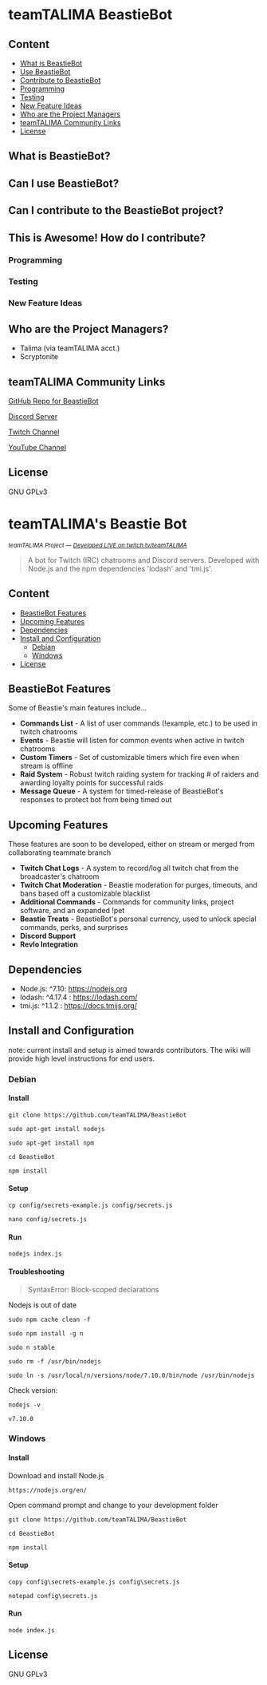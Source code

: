 # teamTALIMA BeastieBot

## Content
* [What is BeastieBot](#what-is-beastiebot)
* [Use BeastieBot](#can-i-use-beastiebot) 
* [Contribute to BeastieBot](#this-is-awesome!-how-do-i-contribute?) 
* [Programming](#programming) 
* [Testing](#testing) 
* [New Feature Ideas](#new-feature-ideas) 
* [Who are the Project Managers](#who-are-the-project-managers) 
* [teamTALIMA Community Links](#teamTALIMA-community-links) 
* [License](#license) 


## What is BeastieBot?

## Can I use BeastieBot?

## Can I contribute to the BeastieBot project?

## This is Awesome! How do I contribute?

### Programming

### Testing

### New Feature Ideas


## Who are the Project Managers?
* Talima (via teamTALIMA acct.)
* Scryptonite

## teamTALIMA Community Links
[GitHub Repo for BeastieBot](https://github.com/teamTALIMA/BeastieBot "teamTALIMA's BeastieBot Repo")

[Discord Server](https://discordapp.com/invite/dGFQ5tE "teamTALIMA's Discord Server")

[Twitch Channel](https://www.twitch.tv/teamtalima "teamTALIMA's Twitch Channel")

[YouTube Channel](https://www.youtube.com/channel/UCQEtRUEQItKpn-q_ZBJXUVQ "teamTALIMA's YouTube Channel")

## License
GNU GPLv3





# teamTALIMA's Beastie Bot
<sup>*teamTALIMA Project &mdash; [Developed LIVE on twitch.tv/teamTALIMA](https://www.twitch.tv/teamtalima)*</sup>

> A bot for Twitch (IRC) chatrooms and Discord servers. Developed with Node.js and the npm dependencies 'lodash' and 'tmi.js'.
> 


 ## Content
 * [BeastieBot Features](#beastiebot-features) 
 * [Upcoming Features](#upcoming-features) 
 * [Dependencies](#dependencies) 
 * [Install and Configuration](#install-and-configuration) 
   - [Debian](#debian) 
   - [Windows](#windows) 
 * [License](#license) 




## BeastieBot Features
Some of Beastie's main features include...

- **Commands List** - A list of user commands (!example, etc.) to be used in twitch chatrooms
- **Events** - Beastie will listen for common events when active in twitch chatrooms
- **Custom Timers** - Set of customizable timers which fire even when stream is offline
- **Raid System** - Robust twitch raiding system for tracking # of raiders and awarding loyalty points for successful raids
- **Message Queue** - A system for timed-release of BeastieBot's responses to protect bot from being timed out


## Upcoming Features
These features are soon to be developed, either on stream or merged from collaborating teammate branch

- **Twitch Chat Logs** - A system to record/log all twitch chat from the broadcaster's chatroom
- **Twitch Chat Moderation** - Beastie moderation for purges, timeouts, and bans based off a customizable blacklist
- **Additional Commands** - Commands for community links, project software, and an expanded !pet
- **Beastie Treats** - BeastieBot's personal currency, used to unlock special commands, perks, and surprises
- **Discord Support**
- **Revlo Integration**


## Dependencies
* Node.js: ^7.10:  https://nodejs.org
* lodash: ^4.17.4 : https://lodash.com/
* tmi.js: ^1.1.2 : https://docs.tmijs.org/


## Install and Configuration
note: current install and setup is aimed towards contributors. The wiki will provide high level instructions for end users.

### Debian 

#### Install
```git clone https://github.com/teamTALIMA/BeastieBot```

```sudo apt-get install nodejs```

```sudo apt-get install npm```

```cd BeastieBot```

```npm install```

#### Setup
```cp config/secrets-example.js config/secrets.js```

```nano config/secrets.js```

#### Run
```nodejs index.js```

#### Troubleshooting
> SyntaxError: Block-scoped declarations 

Nodejs is out of date

```sudo npm cache clean -f```

```sudo npm install -g n```

```sudo n stable```

```sudo rm -f /usr/bin/nodejs```

```sudo ln -s /usr/local/n/versions/node/7.10.0/bin/node /usr/bin/nodejs```

Check version:

```nodejs -v```

```v7.10.0```

### Windows 

#### Install
Download and install Node.js

``` https://nodejs.org/en/ ```

Open command prompt and change to your development folder

```git clone https://github.com/teamTALIMA/BeastieBot ```

```cd BeastieBot ```

```npm install```

#### Setup
```copy config\secrets-example.js config\secrets.js```

```notepad config\secrets.js```

#### Run
```node index.js```


## License
GNU GPLv3






